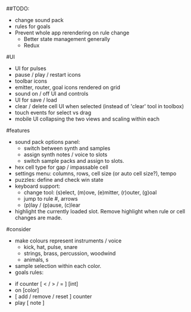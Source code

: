 ##TODO:

* change sound pack
* rules for goals
* Prevent whole app rerendering on rule change
  * Better state management generally
  * Redux

#UI
* UI for pulses
* pause / play / restart icons
* toolbar icons
* emitter, router, goal icons rendered on grid
* sound on / off UI and controls
* UI for save / load
* clear / delete cell UI when selected (instead of 'clear' tool in toolbox)
* touch events for select vs drag 
* mobile UI collapsing the two views and scaling within each

#features
* sound pack options panel:
  * switch between synth and samples
  * assign synth notes / voice to slots
  * switch sample packs and assign to slots.
* hex cell type for gap / impassable cell
* settings menu: columns, rows, cell size (or auto cell size?), tempo
* puzzles: define and check win state
* keyboard support:
  * change tool: (s)elect, (m)ove, (e)mitter, (r)outer, (g)oal
  * jump to rule #, arrows
  * (p)lay / (p)ause, (c)lear
* highlight the currently loaded slot. Remove highlight when rule or cell changes are made.

#consider
* make colours represent instruments / voice
  * kick, hat, pulse, snare
  * strings, brass, percussion, woodwind
  * animals, s
* sample selection within each color.
* goals rules:
- if counter [ < / > / = ] [int]
- on [color]
- [ add / remove / reset ] counter
- play [ note ]


